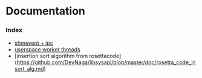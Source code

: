 # Documentation

### Index
* [shmevent + ipc](https://github.com/DevNaga/libsysapi/blob/master/doc/Shmevent_ipc.md)
* [userspace worker threads](https://github.com/DevNaga/libsysapi/blob/master/doc/Workqueues%20in%20userspace.md)
* [insertion sort algorithm from rosettacode] (https://github.com/DevNaga/libsysapi/blob/master/doc/rosetta_code_insort_alg.md)
